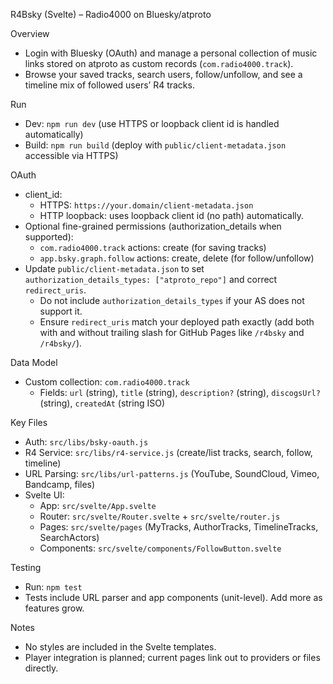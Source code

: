 R4Bsky (Svelte) – Radio4000 on Bluesky/atproto

Overview
- Login with Bluesky (OAuth) and manage a personal collection of music links stored on atproto as custom records (`com.radio4000.track`).
- Browse your saved tracks, search users, follow/unfollow, and see a timeline mix of followed users’ R4 tracks.

Run
- Dev: `npm run dev` (use HTTPS or loopback client id is handled automatically)
- Build: `npm run build` (deploy with `public/client-metadata.json` accessible via HTTPS)

OAuth
- client_id:
  - HTTPS: `https://your.domain/client-metadata.json`
  - HTTP loopback: uses loopback client id (no path) automatically.
- Optional fine-grained permissions (authorization_details when supported):
  - `com.radio4000.track` actions: create (for saving tracks)
  - `app.bsky.graph.follow` actions: create, delete (for follow/unfollow)
- Update `public/client-metadata.json` to set `authorization_details_types: ["atproto_repo"]` and correct `redirect_uris`.
  - Do not include `authorization_details_types` if your AS does not support it.
  - Ensure `redirect_uris` match your deployed path exactly (add both with and without trailing slash for GitHub Pages like `/r4bsky` and `/r4bsky/`).

Data Model
- Custom collection: `com.radio4000.track`
  - Fields: `url` (string), `title` (string), `description?` (string), `discogsUrl?` (string), `createdAt` (string ISO)

Key Files
- Auth: `src/libs/bsky-oauth.js`
- R4 Service: `src/libs/r4-service.js` (create/list tracks, search, follow, timeline)
- URL Parsing: `src/libs/url-patterns.js` (YouTube, SoundCloud, Vimeo, Bandcamp, files)
- Svelte UI:
  - App: `src/svelte/App.svelte`
  - Router: `src/svelte/Router.svelte` + `src/svelte/router.js`
  - Pages: `src/svelte/pages` (MyTracks, AuthorTracks, TimelineTracks, SearchActors)
  - Components: `src/svelte/components/FollowButton.svelte`

Testing
- Run: `npm test`
- Tests include URL parser and app components (unit-level). Add more as features grow.

Notes
- No styles are included in the Svelte templates.
- Player integration is planned; current pages link out to providers or files directly.
